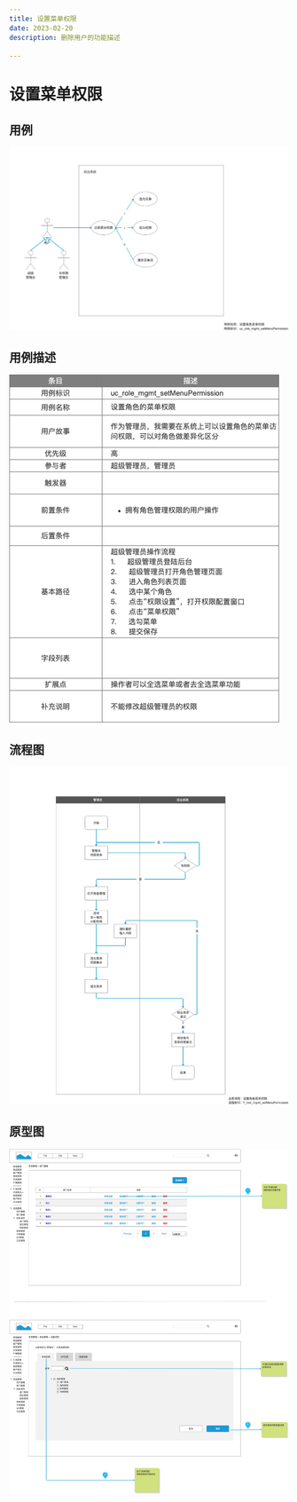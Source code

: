 ```yaml
---
title: 设置菜单权限
date: 2023-02-20
description: 删除用户的功能描述

---
```


# 设置菜单权限


## 用例

![](../../../images/uc_role_mgmt_setmenupermission.png)

## 用例描述

![img.png](../../../images/uc_desc_role_mgmt_setmenupermission.png)


## 流程图

![](../../../images/fl_role_mgmt_setmenupermission.png)

## 原型图

![](../../../images/pt_role_mgmt_setmenupermission.png)